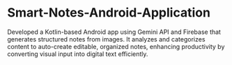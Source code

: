 # Smart-Notes-Android-Application
Developed a Kotlin-based Android app using Gemini API and Firebase that generates structured notes from images. It analyzes and categorizes content to auto-create editable, organized notes, enhancing productivity by converting visual input into digital text efficiently.
